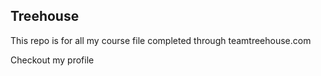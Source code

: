 ## Treehouse

This repo is for all my course file completed through teamtreehouse.com

Checkout my profile